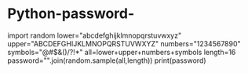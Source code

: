 # Python-password-
import random
lower="abcdefghijklmnopqrstuvwxyz"
upper="ABCDEFGHIJKLMNOPQRSTUVWXYZ"
numbers="1234567890"
symbols="@#$&()/?!*"
all=lower+upper+numbers+symbols 
length=16
password="".join(random.sample(all,length))
print(password)
